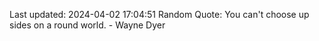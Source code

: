 Last updated: 2024-04-02 17:04:51
Random Quote: You can't choose up sides on a round world. - Wayne Dyer